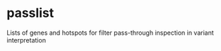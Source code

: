 # passlist
Lists of genes and hotspots for filter pass-through inspection in variant interpretation
